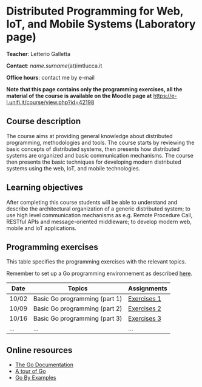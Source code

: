 # Distributed Programming for Web, IoT, and Mobile Systems (Laboratory page)

**Teacher**: Letterio Galletta

**Contact**: *name.surname*(at)imtlucca.it

**Office hours**: contact me by e-mail

**Note that this page contains only the programming exercises,  all the material of the course is available on the Moodle page at** <https://e-l.unifi.it/course/view.php?id=42198>

## Course description

The course aims at providing general knowledge about distributed programming, methodologies and tools. The course starts by reviewing the basic concepts of distributed systems, then presents how distributed systems are organized and basic communication mechanisms. The course then presents the basic techniques for developing modern distributed systems using the web, IoT, and mobile technologies.

## Learning objectives

After completing this course students will be able to understand and describe the architectural organization of a generic distributed system; to use high level communication mechanisms as e.g. Remote Procedure Call, RESTful APIs and message-oriented middleware; to develop modern web, mobile and IoT applications.

## Programming exercises
This table specifies the programming exercises with the relevant topics.

Remember to set up a Go programming environnement as described [here](https://go.dev/doc/install).

| Date  | Topics | Assignments|
| ------|------- |------------|
| 10/02 | Basic Go programming  (part 1) |  [Exercises 1](ex1/exercises1.md)  |
| 10/09 | Basic Go programming (part 2)  |  [Exercises 2](ex2/exercises2.md)  |
| 10/16 | Basic Go programming (part 3)  |  [Exercises 3](ex3/exercises3.md)  |
| ...   | ...  | ... |

## Online resources
* [The Go Documentation](https://go.dev/doc/)
* [A tour of Go](https://go.dev/tour/welcome/1)
* [Go By Examples](https://gobyexample.com/)
